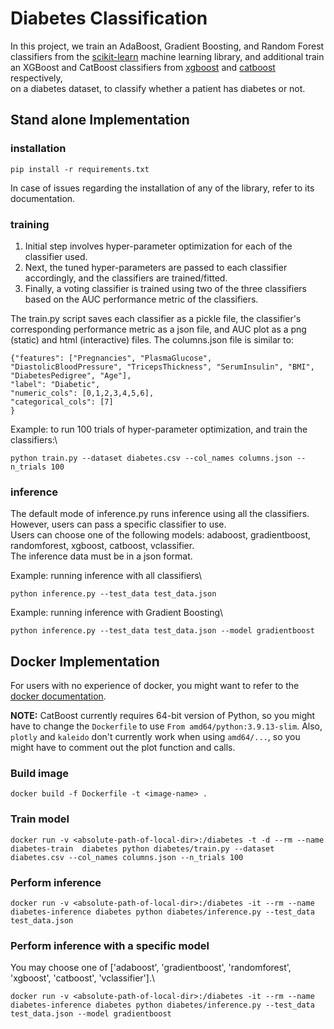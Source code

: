# Diabetes Classification
In this project, we train an AdaBoost, Gradient Boosting, and Random Forest classifiers from the [scikit-learn](https://scikit-learn.org/stable/) machine learning library, and additional train an XGBoost and CatBoost classifiers from [xgboost](https://xgboost.readthedocs.io) and [catboost](https://catboost.ai) respectively,  
on a diabetes dataset, to classify whether a patient has diabetes or not.

## Stand alone Implementation
### installation
```
pip install -r requirements.txt
```
In case of issues regarding the installation of any of the library, refer to its documentation.

### training
1. Initial step involves hyper-parameter optimization for each of the classifier used.
2. Next, the tuned hyper-parameters are passed to each classifier accordingly, and the classifiers are trained/fitted.
3. Finally, a voting classifier is trained using two of the three classifiers based on the AUC performance metric of the classifiers.

The train.py script saves each classifier as a pickle file, the classifier's corresponding performance metric as a json file,
and AUC plot as a png (static) and html (interactive) files.
The columns.json file is similar to:
```
{"features": ["Pregnancies", "PlasmaGlucose", "DiastolicBloodPressure", "TricepsThickness", "SerumInsulin", "BMI", "DiabetesPedigree", "Age"],
"label": "Diabetic",
"numeric_cols": [0,1,2,3,4,5,6],
"categorical_cols": [7]
}
```

Example: to run 100 trials of hyper-parameter optimization, and train the classifiers:\
```
python train.py --dataset diabetes.csv --col_names columns.json --n_trials 100
```

### inference
The default mode of inference.py runs inference using all the classifiers. However, users can pass a specific classifier to use.\
Users can choose one of the following models: adaboost, gradientboost, randomforest, xgboost, catboost, vclassifier.\
The inference data must be in a json format.

Example: running inference with all classifiers\
```
python inference.py --test_data test_data.json
```

Example: running inference with Gradient Boosting\
```
python inference.py --test_data test_data.json --model gradientboost
``` 


## Docker Implementation
For users with no experience of docker, you might want to refer to the [docker documentation](https://docs.docker.com/get-started/overview/).

**NOTE:** CatBoost currently requires 64-bit version of Python, so you might have to change the `Dockerfile` to use `From amd64/python:3.9.13-slim`.
Also, `plotly` and `kaleido` don't currently work when using `amd64/...`, so you might have to comment out the plot function and calls.

### Build image
```
docker build -f Dockerfile -t <image-name> .
```

### Train model
```
docker run -v <absolute-path-of-local-dir>:/diabetes -t -d --rm --name diabetes-train  diabetes python diabetes/train.py --dataset diabetes.csv --col_names columns.json --n_trials 100
```

### Perform inference
```
docker run -v <absolute-path-of-local-dir>:/diabetes -it --rm --name diabetes-inference diabetes python diabetes/inference.py --test_data test_data.json
```

### Perform inference with a specific model
You may choose one of ['adaboost', 'gradientboost', 'randomforest', 'xgboost', 'catboost', 'vclassifier'].\
```
docker run -v <absolute-path-of-local-dir>:/diabetes -it --rm --name diabetes-inference diabetes python diabetes/inference.py --test_data test_data.json --model gradientboost
```
